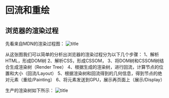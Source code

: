 # 回流和重绘

## 浏览器的渲染过程

先看来自MDN的渲染过程图：
![title](//upload-images.jianshu.io/upload_images/16323523-11f8f0d37fd2d592.png)

从这张图我们可以简单的分析出浏览器的渲染过程分为以下几个步骤：
1、解析HTML，形成DOM树
2、解析CSS，形成CSSOM，
3、将DOM树和CSSOM树结合生成渲染树（Render Tree）
4、根据生成的渲染树，进行回流，计算节点的位置和大小（回流/Layout）
5、根据渲染树和回流得到的几何信息，得到节点的绝对元素（重绘/Painting）
6、将元素发送到GPU，展示再页面上（展示/Display）

生产的渲染树如下所示：
![title](https://camo.githubusercontent.com/4f6b3a439d409d75a6baea662b623e0ac5ac8e34/68747470733a2f2f757365722d676f6c642d63646e2e786974752e696f2f323031382f31322f31302f313637393862386438333961376436643f773d3131353026683d35333726663d706e6726733d3334393434)